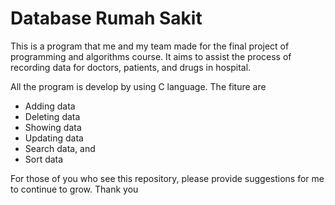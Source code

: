 <h1>Database Rumah Sakit</h1>

This is a program that me and my team made for the final project of programming and algorithms course. 
It aims to assist the process of recording data for doctors, patients, and drugs in hospital.

All the program is develop by using C language.
The fiture are
- Adding data
- Deleting data
- Showing data
- Updating data
- Search data, and
- Sort data

For those of you who see this repository, please provide suggestions for me to continue to grow. Thank you

